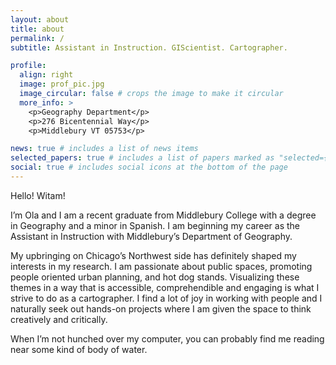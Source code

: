 ```yaml
---
layout: about
title: about
permalink: /
subtitle: Assistant in Instruction. GIScientist. Cartographer.

profile:
  align: right
  image: prof_pic.jpg
  image_circular: false # crops the image to make it circular
  more_info: >
    <p>Geography Department</p>
    <p>276 Bicentennial Way</p>
    <p>Middlebury VT 05753</p>

news: true # includes a list of news items
selected_papers: true # includes a list of papers marked as "selected={true}"
social: true # includes social icons at the bottom of the page
---
```


Hello! Witam! 

I’m Ola and I am a recent graduate from Middlebury College with a degree in Geography and a minor in Spanish. I am beginning my career as the Assistant in Instruction with Middlebury’s Department of Geography. 

My upbringing on Chicago’s Northwest side has definitely shaped my interests in my research. I am passionate about public spaces, promoting people oriented urban planning, and hot dog stands. Visualizing these themes in a way that is accessible, comprehendible and engaging is what I strive to do as a cartographer. I find a lot of joy in working with people and I naturally seek out hands-on projects where I am given the space to think creatively and critically. 

When I’m not hunched over my computer, you can probably find me reading near some kind of body of water.  


